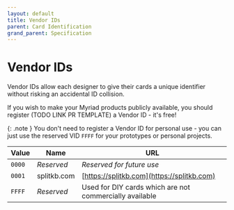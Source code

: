 ```yaml
---
layout: default
title: Vendor IDs
parent: Card Identification
grand_parent: Specification
---
```


# Vendor IDs

Vendor IDs allow each designer to give their cards a unique identifier without risking an accidental ID collision.

If you wish to make your Myriad products publicly available, you should register (TODO LINK PR TEMPLATE) a Vendor ID - it's free!

{: .note }
You don't need to register a Vendor ID for personal use - you can just use the reserved VID `FFFF` for your prototypes or personal projects.

| Value | Name | URL |
|-------|------|-----|
| `0000` | *Reserved* | *Reserved for future use* |
| `0001` | splitkb.com | [https://splitkb.com](https://splitkb.com) |
| `FFFF` | *Reserved* | Used for DIY cards which are not commercially available |
